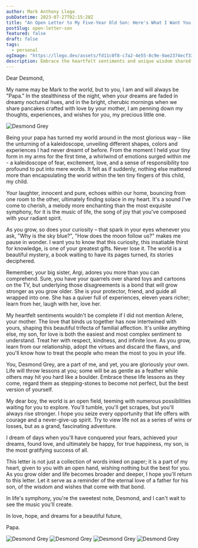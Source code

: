```yaml
---
author: Mark Anthony Llego
pubDatetime: 2023-07-27T02:15:28Z
title: "An Open Letter to My Five-Year Old Son: Here's What I Want You to Know"
postSlug: open-letter-son
featured: false
draft: false
tags:
  - personal
ogImage: "https://llego.dev/assets/fd11c0f8-c7a2-4e55-8c9e-9ae2374ecf33.jpg"
description: Embrace the heartfelt sentiments and unique wisdom shared by a father, Mark, to his five-year-old son Desmond Grey in this open letter. Providing a rich layer of family dynamics, life lessons, and hopes for the future, this article celebrates the extraordinary bond between a father and his child.
---
```


Dear Desmond,

My name may be Mark to the world, but to you, I am and will always be "Papa." In the stealthiness of the night, when your dreams are faded in dreamy nocturnal hues, and in the bright, cherubic mornings when we share pancakes crafted with love by your mother, I am penning down my thoughts, experiences, and wishes for you, my precious little one.

![Desmond Grey](https://llego.dev/assets/tBoPKiWCNwVRKS4jq4EmsDc.jpg)

Being your papa has turned my world around in the most glorious way – like the unturning of a kaleidoscope, unveiling different shapes, colors and experiences I had never dreamt of before. From the moment I held your tiny form in my arms for the first time, a whirlwind of emotions surged within me - a kaleidoscope of fear, excitement, love, and a sense of responsibility too profound to put into mere words. It felt as if suddenly, nothing else mattered more than encapsulating the world within the ten tiny fingers of this child, my child.

Your laughter, innocent and pure, echoes within our home, bouncing from one room to the other, ultimately finding solace in my heart. It's a sound I've come to cherish, a melody more enchanting than the most exquisite symphony, for it is the music of life, the song of joy that you've composed with your radiant spirit.

As you grow, so does your curiosity – that spark in your eyes whenever you ask, "Why is the sky blue?", "How does the moon follow us?" makes me pause in wonder. I want you to know that this curiosity, this insatiable thirst for knowledge, is one of your greatest gifts. Never lose it. The world is a beautiful mystery, a book waiting to have its pages turned, its stories deciphered.

Remember, your big sister, Argi, adores you more than you can comprehend. Sure, you have your quarrels over shared toys and cartoons on the TV, but underlying those disagreements is a bond that will grow stronger as you grow older. She is your protector, friend, and guide all wrapped into one. She has a quiver full of experiences, eleven years richer; learn from her, laugh with her, love her.

My heartfelt sentiments wouldn't be complete if I did not mention Arlene, your mother. The love that binds us together has now intertwined with yours, shaping this beautiful trifecta of familial affection. It's unlike anything else, my son, for love is both the easiest and most complex sentiment to understand. Treat her with respect, kindness, and infinite love. As you grow, learn from our relationship, adopt the virtues and discard the flaws, and you'll know how to treat the people who mean the most to you in your life.

You, Desmond Grey, are a part of me, and yet, you are gloriously your own. Life will throw lessons at you; some will be as gentle as a feather while others may hit you hard like a boulder. Embrace these life lessons as they come, regard them as stepping-stones to become not perfect, but the best version of yourself.

My dear boy, the world is an open field, teeming with numerous possibilities waiting for you to explore. You'll tumble, you'll get scrapes, but you'll always rise stronger. I hope you seize every opportunity that life offers with courage and a never-give-up spirit. Try to view life not as a series of wins or losses, but as a grand, fascinating adventure.

I dream of days when you'll have conquered your fears, achieved your dreams, found love, and ultimately be happy, for true happiness, my son, is the most gratifying success of all.

This letter is not just a collection of words inked on paper; it is a part of my heart, given to you with an open hand, wishing nothing but the best for you. As you grow older and life becomes broader and deeper, I hope you'll return to this letter. Let it serve as a reminder of the eternal love of a father for his son, of the wisdom and wishes that come with that bond.

In life's symphony, you're the sweetest note, Desmond, and I can't wait to see the music you'll create.

In love, hope, and dreams for a beautiful future,

Papa.

![Desmond Grey](https://llego.dev/assets/8J62wUdLUat9AvSkmq8SjC7.jpg)
![Desmond Grey](https://llego.dev/assets/HDQ9TPSFK6hEMc9r3uaC5Ys.jpg)
![Desmond Grey](https://llego.dev/assets/qtNqF8JTADt8jxyvSVAYyeH.jpg)
![Desmond Grey](https://llego.dev/assets/fUbdrW4Ps9oC3rY7bbqJnhp.jpg)

